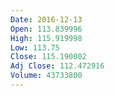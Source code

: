 ```yaml
---
Date: 2016-12-13
Open: 113.839996
High: 115.919998
Low: 113.75
Close: 115.190002
Adj Close: 112.472916
Volume: 43733800
---
```

